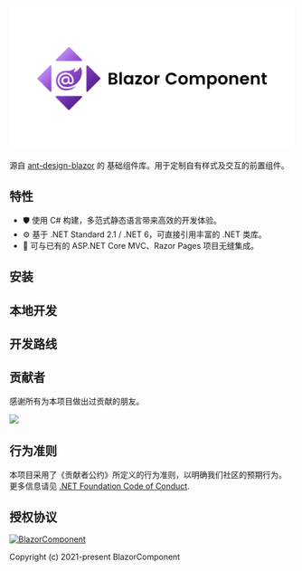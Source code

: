 
![](./docs/logo_blazorcomponent_1280_640_01.jpg)

源自 [ant-design-blazor](https://github.com/ant-design-blazor/ant-design-blazor) 的 基础组件库。用于定制自有样式及交互的前置组件。


## 特性

- 🛡 使用 C# 构建，多范式静态语言带来高效的开发体验。
- ⚙️ 基于 .NET Standard 2.1 / .NET 6，可直接引用丰富的 .NET 类库。
- 🎁 可与已有的 ASP.NET Core MVC、Razor Pages 项目无缝集成。


## 安装


## 本地开发


## 开发路线



## 贡献者

感谢所有为本项目做出过贡献的朋友。

![](https://github.com/BlazorComponent/BlazorComponent/raw/develop/docs/20210427112456.png)


## 行为准则

本项目采用了《贡献者公约》所定义的行为准则，以明确我们社区的预期行为。
更多信息请见 [.NET Foundation Code of Conduct](https://dotnetfoundation.org/code-of-conduct).

## 授权协议

[![BlazorComponent](https://img.shields.io/badge/License-MIT-blue?style=flat-square)](https://github.com/BlazorComponent/BlazorComponent/blob/master/LICENSE)

Copyright (c) 2021-present BlazorComponent
